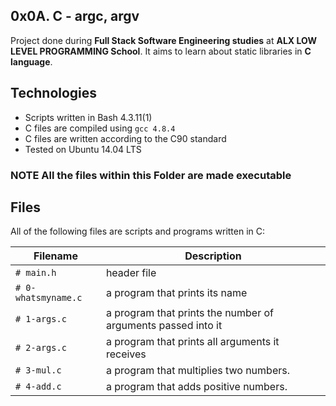 ## 0x0A. C - argc, argv ##

Project done during **Full Stack Software Engineering studies** at **ALX LOW LEVEL PROGRAMMING School**. It aims to learn about static libraries in **C language**.

## Technologies
* Scripts written in Bash 4.3.11(1)
* C files are compiled using `gcc 4.8.4`
* C files are written according to the C90 standard
* Tested on Ubuntu 14.04 LTS

### NOTE All the files within this Folder are made executable ###

## Files
All of the following files are scripts and programs written in C:

| Filename | Description |
| -------- | ----------- |
| `# main.h` | header file |
| `# 0-whatsmyname.c` | a program that prints its name |
| `# 1-args.c` |  a program that prints the number of arguments passed into it |
| `# 2-args.c` | a program that prints all arguments it receives |
| `# 3-mul.c` | a program that multiplies two numbers. |
| `# 4-add.c` |  a program that adds positive numbers. |
